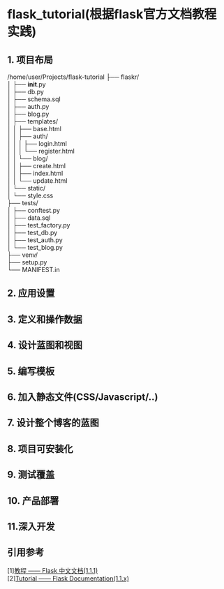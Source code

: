 # flask_tutorial(根据flask官方文档教程实践)
  
## 1. 项目布局
/home/user/Projects/flask-tutorial
├── flaskr/  
│   ├── __init__.py  
│   ├── db.py  
│   ├── schema.sql  
│   ├── auth.py  
│   ├── blog.py  
│   ├── templates/  
│   │   ├── base.html  
│   │   ├── auth/  
│   │   │   ├── login.html  
│   │   │   └── register.html  
│   │   └── blog/  
│   │       ├── create.html  
│   │       ├── index.html  
│   │       └── update.html  
│   └── static/  
│       └── style.css  
├── tests/  
│   ├── conftest.py  
│   ├── data.sql  
│   ├── test_factory.py  
│   ├── test_db.py  
│   ├── test_auth.py  
│   └── test_blog.py  
├── venv/  
├── setup.py  
└── MANIFEST.in  
  
## 2. 应用设置
  
## 3. 定义和操作数据
  
## 4. 设计蓝图和视图  

## 5. 编写模板  

## 6. 加入静态文件(CSS/Javascript/..)  

## 7. 设计整个博客的蓝图  

## 8. 项目可安装化  

## 9. 测试覆盖  

## 10. 产品部署  

## 11.深入开发


## 引用参考
[1][教程 —— Flask 中文文档(1.1.1)](https://dormousehole.readthedocs.io/en/latest/tutorial/index.html)  
[2][Tutorial —— Flask Documentation(1.1.x)](https://flask.palletsprojects.com/en/1.1.x/tutorial/)
